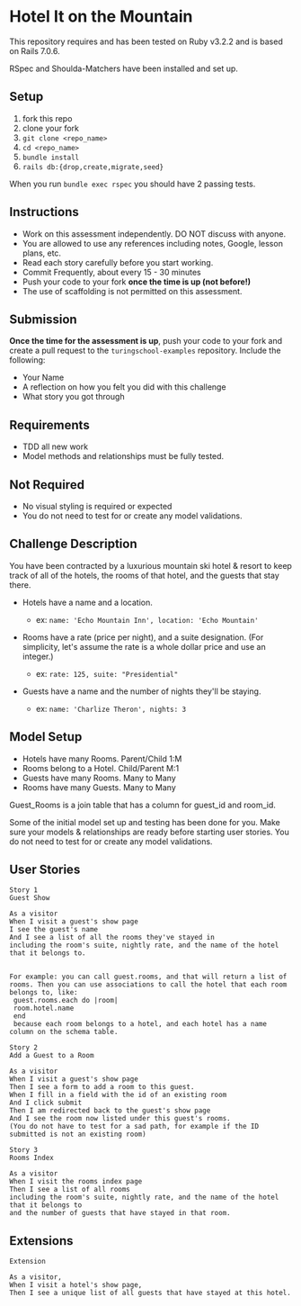 # Hotel It on the Mountain

This repository requires and has been tested on Ruby v3.2.2 and is based on Rails 7.0.6.

RSpec and Shoulda-Matchers have been installed and set up.

## Setup

1. fork this repo
2. clone your fork
3. `git clone <repo_name>`
4. `cd <repo_name>`
5. `bundle install`
6. `rails db:{drop,create,migrate,seed}`

When you run `bundle exec rspec` you should have 2 passing tests.

## Instructions

* Work on this assessment independently. DO NOT discuss with anyone.
* You are allowed to use any references including notes, Google, lesson plans, etc.
* Read each story carefully before you start working.
* Commit Frequently, about every 15 - 30 minutes
* Push your code to your fork **once the time is up (not before!)**
* The use of scaffolding is not permitted on this assessment. 

## Submission

**Once the time for the assessment is up**, push your code to your fork and create a pull request to the `turingschool-examples` repository. Include the following:

* Your Name
* A reflection on how you felt you did with this challenge
* What story you got through

## Requirements

* TDD all new work
* Model methods and relationships must be fully tested.

## Not Required

* No visual styling is required or expected
* You do not need to test for or create any model validations.

## Challenge Description

You have been contracted by a luxurious mountain ski hotel & resort to keep track of all of the hotels, the rooms of that hotel, and the guests that stay there. 

* Hotels have a name and a location.
  * ex: `name: 'Echo Mountain Inn', location: 'Echo Mountain'`

* Rooms have a rate (price per night), and a suite designation. (For simplicity, let's assume the rate is a whole dollar price and use an integer.)
  * ex: `rate: 125, suite: "Presidential"`

* Guests have a name and the number of nights they'll be staying.
  * ex: `name: 'Charlize Theron', nights: 3`

## Model Setup
* Hotels have many Rooms. Parent/Child 1:M
* Rooms belong to a Hotel. Child/Parent M:1
* Guests have many Rooms. Many to Many
* Rooms have many Guests. Many to Many

Guest_Rooms is a join table that has a column for guest_id and room_id.

Some of the initial model set up and testing has been done for you. Make sure your models & relationships are ready before starting user stories. You do not need to test for or create any model validations. 

## User Stories

```
Story 1
Guest Show

As a visitor
When I visit a guest's show page
I see the guest's name
And I see a list of all the rooms they've stayed in
including the room's suite, nightly rate, and the name of the hotel that it belongs to.


For example: you can call guest.rooms, and that will return a list of rooms. Then you can use associations to call the hotel that each room belongs to, like:
 guest.rooms.each do |room| 
 room.hotel.name 
 end
 because each room belongs to a hotel, and each hotel has a name column on the schema table.
```

```
Story 2
Add a Guest to a Room

As a visitor
When I visit a guest's show page
Then I see a form to add a room to this guest.
When I fill in a field with the id of an existing room
And I click submit
Then I am redirected back to the guest's show page
And I see the room now listed under this guest's rooms.
(You do not have to test for a sad path, for example if the ID submitted is not an existing room)
```

```
Story 3
Rooms Index

As a visitor
When I visit the rooms index page
Then I see a list of all rooms
including the room's suite, nightly rate, and the name of the hotel that it belongs to
and the number of guests that have stayed in that room.
```

## Extensions

```
Extension

As a visitor,
When I visit a hotel's show page,
Then I see a unique list of all guests that have stayed at this hotel.
```
